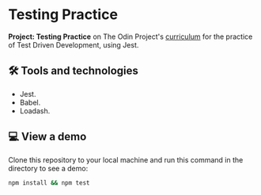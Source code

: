 # Testing Practice

**Project: Testing Practice** on The Odin Project's [curriculum](https://www.theodinproject.com/lessons/node-path-javascript-testing-practice) for the practice of Test Driven Development, using Jest.

## 🛠 Tools and technologies

- Jest.
- Babel.
- Loadash.

## 💻 View a demo

Clone this repository to your local machine and run this command in the directory to see a demo:
```bash
npm install && npm test
```
